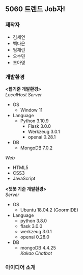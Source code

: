 ## 5060 트렌드 Job자!
### 제작자
- 김세연
- 백다은
- 엄채린
- 오수민
- 조아영

### 개발환경
**<웹기준 개발환경>**    
*LocalHost Server*    
- OS
    - Window 11
- Language
    - Python 3.10.9
         - Flask 3.0.0
         - Werkzeug 3.0.1
         - openai 0.28.1
- DB
    - MongoDB 7.0.2
    
*Web*    
- HTML5
- CSS3
- JavaScript
    
**<챗봇 기준 개발환경>**    
*Server*    
- OS
    - Ubuntu 18.04.2 (GoormIDE)
- Language
    - python 3.8.0
    - flask 3.0.0
    - werkzeug 3.0.1
    - openai 0.28.0
- DB
    - mongoDB 4.4.25      
*Kakao Chatbot*

### 아이디어 소개
